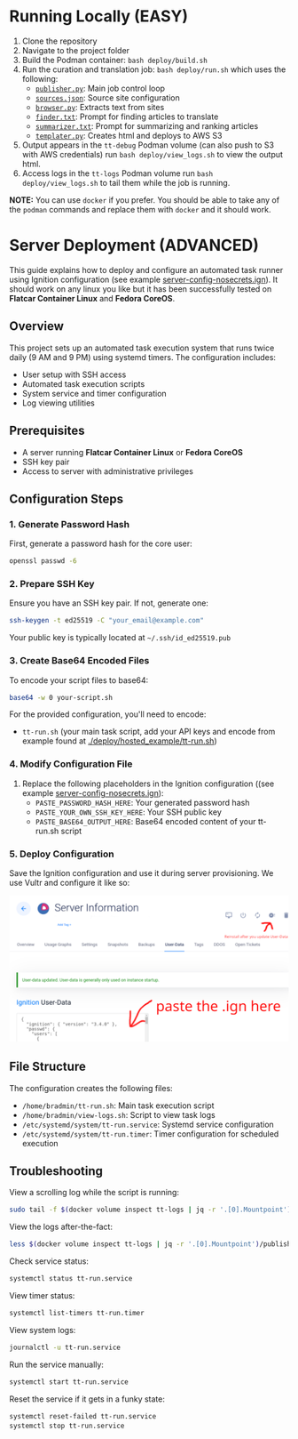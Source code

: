 # Running Locally (EASY)

1. Clone the repository
2. Navigate to the project folder
3. Build the Podman container: ```bash deploy/build.sh```
4. Run the curation and translation job: ```bash deploy/run.sh``` which uses the following:
    - [```publisher.py```](./utils/publisher.py): Main job control loop
    - [```sources.json```](./config/sources.json): Source site configuration
    - [```browser.py```](./utils/browser.py): Extracts text from sites
    - [```finder.txt```](./config/finder.txt): Prompt for finding articles to translate
    - [```summarizer.txt```](./config/summarizer.txt): Prompt for summarizing and ranking articles
    - [```templater.py```](./utils/templater.py): Creates html and deploys to AWS S3
5. Output appears in the ```tt-debug``` Podman volume (can also push to S3 with AWS credentials) run ```bash deploy/view_logs.sh``` to view the output html.
6. Access logs in the ```tt-logs``` Podman volume run ```bash deploy/view_logs.sh``` to tail them while the job is running.

**NOTE:** You can use ```docker``` if you prefer. You should be able to take any of the ```podman``` commands and replace them with ```docker``` and it should work.

# Server Deployment (ADVANCED)

This guide explains how to deploy and configure an automated task runner using Ignition configuration (see example [server-config-nosecrets.ign](./deploy/hosted_example/server-config-nosecrets.ign)). It should work on any linux you like but it has been successfully tested on **Flatcar Container Linux** and **Fedora CoreOS**.

## Overview

This project sets up an automated task execution system that runs twice daily (9 AM and 9 PM) using systemd timers. The configuration includes:
- User setup with SSH access
- Automated task execution scripts
- System service and timer configuration
- Log viewing utilities

## Prerequisites

- A server running **Flatcar Container Linux** or **Fedora CoreOS**
- SSH key pair
- Access to server with administrative privileges

## Configuration Steps

### 1. Generate Password Hash

First, generate a password hash for the core user:

```bash
openssl passwd -6
```

### 2. Prepare SSH Key

Ensure you have an SSH key pair. If not, generate one:

```bash
ssh-keygen -t ed25519 -C "your_email@example.com"
```

Your public key is typically located at `~/.ssh/id_ed25519.pub`

### 3. Create Base64 Encoded Files

To encode your script files to base64:

```bash
base64 -w 0 your-script.sh
```

For the provided configuration, you'll need to encode:
- `tt-run.sh` (your main task script, add your API keys and encode from example found at [./deploy/hosted_example/tt-run.sh](./deploy/hosted_example/tt-run.sh))

### 4. Modify Configuration File

1. Replace the following placeholders in the Ignition configuration ((see example [server-config-nosecrets.ign](./deploy/hosted_example/server-config-nosecrets.ign)):
   - `PASTE_PASSWORD_HASH_HERE`: Your generated password hash
   - `PASTE_YOUR_OWN_SSH_KEY_HERE`: Your SSH public key
   - `PASTE_BASE64_OUTPUT_HERE`: Base64 encoded content of your tt-run.sh script

### 5. Deploy Configuration

Save the Ignition configuration and use it during server provisioning. We use Vultr and configure it like so:

<img src="./deploy/hosted_example/vultr_config.png" alt="Picture of the Vultr configuration page"/>

## File Structure

The configuration creates the following files:
- `/home/bradmin/tt-run.sh`: Main task execution script
- `/home/bradmin/view-logs.sh`: Script to view task logs
- `/etc/systemd/system/tt-run.service`: Systemd service configuration
- `/etc/systemd/system/tt-run.timer`: Timer configuration for scheduled execution

## Troubleshooting

View a scrolling log while the script is running:
```bash 
sudo tail -f $(docker volume inspect tt-logs | jq -r '.[0].Mountpoint')/publisher.log
```

View the logs after-the-fact:
```bash
less $(docker volume inspect tt-logs | jq -r '.[0].Mountpoint')/publisher.log
```

Check service status:
```bash
systemctl status tt-run.service
```

View timer status:
```bash
systemctl list-timers tt-run.timer
```

View system logs:
```bash
journalctl -u tt-run.service
```

Run the service manually:
```bash
systemctl start tt-run.service
```

Reset the service if it gets in a funky state:
```bash
systemctl reset-failed tt-run.service
systemctl stop tt-run.service
```
